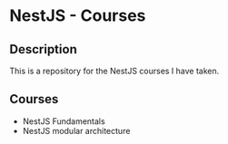 # NestJS - Courses

## Description

This is a repository for the NestJS courses I have taken.

## Courses

- NestJS Fundamentals
- NestJS modular architecture
